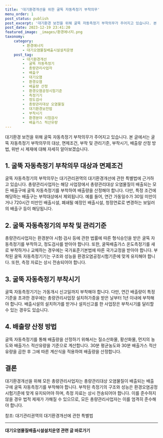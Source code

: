 ```yaml
---
title: '대기환경개선을 위한 굴뚝 자동측정기 부착의무'
menu_order: 1
post_status: publish
post_excerpt: '대기환경 보전을 위해 굴뚝 자동측정기 부착의무가 주어지고 있습니다. 본 글에서는 굴뚝 자동측정기 부착의무의 대상, 면제조건, 부착 및 관리기준, 부착시기, 배출량 산정 방법, 위반 시 제재에 대해 자세히 알아보겠습니다.'
post_date: 2023-12-19 23:41:20
featured_image: _images/환경에너지.png
taxonomy:
    category:
        - 환경에너지
        - 대기오염물질배출시설설치운영
    post_tag:
        - 대기환경개선
        -  굴뚝 자동측정기
        -  총량관리사업자
        -  배출구
        -  대기오염
        -  환경오염
        -  배출량 산정
        -  환경오염공정시험기준
        -  측정기기
        -  정도검사
        -  총량관리대상 오염물질
        -  대기환경보전법
        -  부착시기
        -  환경분야 시험검사
        -  배출가스 적산유량
---
```



대기환경 보전을 위해 굴뚝 자동측정기 부착의무가 주어지고 있습니다. 본 글에서는 굴뚝 자동측정기 부착의무의 대상, 면제조건, 부착 및 관리기준, 부착시기, 배출량 산정 방법, 위반 시 제재에 대해 자세히 알아보겠습니다.

## 1. 굴뚝 자동측정기 부착의무 대상과 면제조건

굴뚝 자동측정기의 부착의무는 대기관리권역의 대기환경개선에 관한 특별법에 근거하고 있습니다. 총량관리사업자는 해당 사업장에서 총량관리대상 오염물질이 배출되는 모든 배출구에 굴뚝 자동측정기를 부착하여 배출량을 산정해야 합니다. 다만, 특정 조건에 해당하는 배출구는 부착대상에서 제외됩니다. 예를 들어, 연간 가동일수가 30일 미만이거나 720시간 미만인 배출시설, 폐쇄될 예정인 배출시설, 청정연료로 변경하는 보일러의 배출구 등이 해당됩니다.

## 2. 굴뚝 자동측정기의 부착 및 관리기준

총량관리사업자는 환경분야 시험·검사 등에 관한 법률에 따른 형식승인을 받은 굴뚝 자동측정기를 부착하고, 정도검사를 받아야 합니다. 또한, 굴뚝배출가스 온도측정기를 새로 부착하거나 교체하는 경우에는 국가표준기본법에 따른 국가교정을 받아야 합니다. 부착된 굴뚝 자동측정기기는 구조와 성능을 환경오염공정시험기준에 맞게 유지해야 합니다. 또한, 측정 자료는 상시 전송되어야 합니다.

## 3. 굴뚝 자동측정기 부착시기

굴뚝 자동측정기기는 가동개시 신고일까지 부착해야 합니다. 다만, 연간 배출량이 특정 기준을 초과한 경우에는 총량관리사업장 설치허가증을 받은 날부터 1년 이내에 부착해야 합니다. 배출시설의 설치허가를 받거나 설치신고를 한 사업장은 부착시기를 달리할 수 있는 경우도 있습니다.

## 4. 배출량 산정 방법

굴뚝 자동측정기를 통해 배출량을 산정하기 위해서는 질소산화물, 황산화물, 먼지의 농도와 배출가스 적산유량을 기준으로 계산합니다. 30분 평균농도와 30분 배출가스 적산유량을 곱한 후 그에 따른 계산식을 적용하여 배출량을 산정합니다.

## 결론

대기환경개선을 위해 모든 총량관리사업자는 총량관리대상 오염물질이 배출되는 배출구에 굴뚝 자동측정기를 부착해야 합니다. 부착된 측정기의 구조와 성능은 환경오염공정시험기준에 맞게 유지되어야 하며, 측정 자료는 상시 전송되어야 합니다. 이를 준수하지 않을 경우 법적 제재가 가해질 수 있으므로, 모든 총량관리사업자는 이를 엄격히 준수해야 합니다.

참조: 대기관리권역의 대기환경개선에 관한 특별법
<!-- wp:separator -->
<hr class="wp-block-separator has-alpha-channel-opacity"/>
<!-- /wp:separator -->

<!-- wp:group {"backgroundColor":"base","layout":{"type":"constrained"}} -->
<div class="wp-block-group has-base-background-color has-background"><!-- wp:paragraph {"align":"center","fontSize":"medium"} -->
<p class="has-text-align-center has-large-font-size"><strong>대기오염물질배출시설설치운영 관련 글 바로가기</strong></p>
<!-- /wp:paragraph -->


<!-- wp:latest-posts
{"categories":[{"id":35038,"count":19,"description":"","link":"https://uknowlaw.com/category/%eb%8c%80%ea%b8%b0%ec%98%a4%ec%97%bc%eb%ac%bc%ec%a7%88%eb%b0%b0%ec%b6%9c%ec%8b%9c%ec%84%a4%ec%84%a4%ec%b9%98%ec%9a%b4%ec%98%81/","name":"대기오염물질배출시설설치운영","slug":"대기오염물질배출시설설치운영","taxonomy":"category","parent":0,"meta":[],"_links":{"self":[{"href":"https://uknowlaw.com/wp-json/wp/v2/categories/35038"}],"collection":[{"href":"https://uknowlaw.com/wp-json/wp/v2/categories"}],"about":[{"href":"https://uknowlaw.com/wp-json/wp/v2/taxonomies/category"}],"wp:post_type":[{"href":"https://uknowlaw.com/wp-json/wp/v2/posts?categories=35038"}],"curies":[{"name":"wp","href":"https://api.w.org/{rel}","templated":true}]}}],"postsToShow":100,"excerptLength":28,"postLayout":"grid","columns":2,"featuredImageAlign":"left","featuredImageSizeSlug":"large","fontSize":"small"} /--></div>
<!-- /wp:group -->